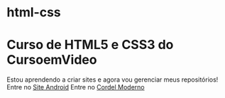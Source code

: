 # html-css
 
 <h1>Curso de HTML5 e CSS3 do CursoemVideo</h1>

 <p>
     Estou aprendendo a criar sites e agora vou gerenciar meus repositórios!
     Entre no <a href="https://jonasvlima.github.io/html-css/desafios/d010/android"> Site Android</a>
     Entre no <a href="https://jonasvlima.github.io/html-css/desafios/  d012/">Cordel Moderno</a>
 </p>
